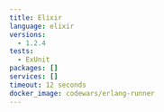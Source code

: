 ```yaml
---
title: Elixir
language: elixir
versions:
  - 1.2.4
tests:
  - ExUnit
packages: []
services: []
timeout: 12 seconds
docker_image: codewars/erlang-runner
---
```


